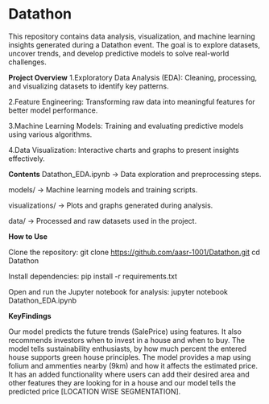 # Datathon
This repository contains data analysis, visualization, and machine learning insights generated during a Datathon event. The goal is to explore datasets, uncover trends, and develop predictive models to solve real-world challenges.

**Project Overview**
1.Exploratory Data Analysis (EDA): Cleaning, processing, and visualizing datasets to identify key patterns.

2.Feature Engineering: Transforming raw data into meaningful features for better model performance.

3.Machine Learning Models: Training and evaluating predictive models using various algorithms.

4.Data Visualization: Interactive charts and graphs to present insights effectively.

**Contents**
Datathon_EDA.ipynb → Data exploration and preprocessing steps.

models/ → Machine learning models and training scripts.

visualizations/ → Plots and graphs generated during analysis.

data/ → Processed and raw datasets used in the project.

**How to Use**

Clone the repository:
git clone https://github.com/aasr-1001/Datathon.git
cd Datathon

Install dependencies:
pip install -r requirements.txt

Open and run the Jupyter notebook for analysis:
jupyter notebook Datathon_EDA.ipynb

**KeyFindings**

Our model predicts the future trends (SalePrice) using features.
It also recommends investors when to invest in a house and when to buy.
The model tells sustainability enthusiasts, by how much percent the entered house supports green house principles.
The model provides a map using folium and ammenties nearby (9km) and how it affects the estimated price.
It has an added functionality where users can add their desired area and other features they are looking for in a house and our model tells the predicted price [LOCATION WISE SEGMENTATION].
